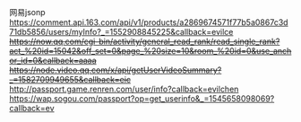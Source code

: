 网易jsonp
https://comment.api.163.com/api/v1/products/a2869674571f77b5a0867c3d71db5856/users/myInfo?_=1552908845225&callback=evilce
~~https://now.qq.com/cgi-bin/activity/general_read_rank/read_single_rank?act_%20id=15042&off_set=0&page_%20size=10&room_%20id=0&use_anchor_id=0&callback=aaaa~~
~~https://node.video.qq.com/x/api/getUserVideoSummary?_=1582709949655&callback=eic~~
http://passport.game.renren.com/user/info?callback=evilchen
https://wap.sogou.com/passport?op=get_userinfo&_=1545658098069?callback=ev